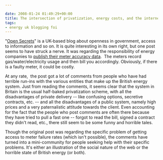 ```yaml
---

date: 2008-01-24 01:49:29+00:00
title: The intersection of privatization, energy costs, and the internet
tags:
- energy uk blogging foi
---
```


"[Open Secrets](http://www.bbc.co.uk/blogs/opensecrets/)" is a UK-based blog about openness in government, access to information and so on. It is quite interesting in its own right, but one post seems to have struck a nerve. It was regarding the responsibility of energy companies to [publish their meter accuracy data](http://www.bbc.co.uk/blogs/opensecrets/2006/05/does_my_gas_meter_tell_the_tru.html).  The meters record gas/water/electricity usage and then bill you accordingly. Obviously, if there is a faulty meter, it could be costly.

At any rate,  the post got a lot of comments from people who have had terrible run-ins with the various entities that make up the British energy system. Just from reading the comments, it seems clear that the system in Britain is the usual half-baked privatization scheme, with all the disadvantages of private delivery -- like confusing options, secretive contracts, etc. -- and all the disadvantages of a public system, namely high prices and a very paternalistic attitude towards the client. Even accounting for the fact that the people who post comments are often there because they have tried to pull a fast one -- forgot to read the bill, signed a contract they didn't read, etc., there still seem to be some funny and horrible tales.

Though the original post was regarding the specific problem of getting access to meter failure rates (which isn't possible), the comments have turned into a mini-community for people seeking help with their specific problems. It's either an illustration of the social nature of the web or the horrible state of British energy (or both).
